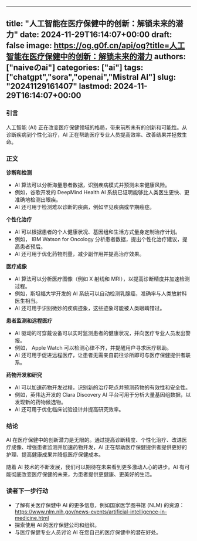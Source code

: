 
---
title: "人工智能在医疗保健中的创新：解锁未来的潜力"
date: 2024-11-29T16:14:07+00:00
draft: false
image: https://og.g0f.cn/api/og?title=人工智能在医疗保健中的创新：解锁未来的潜力
authors: ["naiveのai"]
categories: ["ai"]
tags: ["chatgpt","sora","openai","Mistral AI"]
slug: "20241129161407"
lastmod: 2024-11-29T16:14:07+00:00
---
### 引言

人工智能 (AI) 正在改变医疗保健领域的格局，带来前所未有的创新和可能性。从诊断疾病到个性化治疗，AI 正在帮助医疗专业人员提高效率、改善结果并拯救生命。

### 正文

**诊断和检测**

* AI 算法可以分析海量患者数据，识别疾病模式并预测未来健康风险。
* 例如，谷歌开发的 DeepMind Health AI 系统已证明能够比人类医生更快、更准确地检测出眼疾。
* AI 还可用于检测难以诊断的疾病，例如罕见疾病或早期癌症。

**个性化治疗**

* AI 可以根据患者的个人健康状况、基因组和生活方式量身定制治疗计划。
* 例如， IBM Watson for Oncology 分析患者数据，提出个性化治疗建议，提高患者预后。
* AI 还可用于优化药物剂量，减少副作用并提高治疗效果。

**医疗成像**

* AI 算法可以分析医疗图像（例如 X 射线和 MRI），以提高诊断精度并加速检测过程。
* 例如，斯坦福大学开发的 AI 系统可以自动检测乳腺癌，准确率与人类放射科医生相当。
* AI 还可用于识别微妙的疾病迹象，这些迹象可能被人类眼睛错过。

**患者监测和远程医疗**

* AI 驱动的可穿戴设备可以实时监测患者的健康状况，并向医疗专业人员发出警报。
* 例如， Apple Watch 可以检测心律不齐，并提醒用户寻求医疗帮助。
* AI 还可用于促进远程医疗，让患者无需亲自前往诊所即可与医疗保健提供者联系。

**药物开发和研究**

* AI 可以加速药物开发过程，识别新的治疗靶点并预测药物的有效性和安全性。
* 例如，英伟达开发的 Clara Discovery AI 平台可用于分析大量基因组数据，以发现新的药物候选物。
* AI 还可用于优化临床试验设计并提高研究效率。

### 结论

AI 在医疗保健中的创新潜力是无限的。通过提高诊断精度、个性化治疗、改进医疗成像、增强患者监测并加速药物开发，AI 正在帮助医疗保健提供者提供更好的护理、提高健康成果并降低医疗保健成本。

随着 AI 技术的不断发展，我们可以期待在未来看到更多激动人心的进步。AI 有可能彻底改变医疗保健的未来，为患者提供更健康、更美好的生活。

### 读者下一步行动

* 了解有关医疗保健中 AI 的更多信息，例如国家医学图书馆 (NLM) 的资源：https://www.nlm.nih.gov/news-events/artificial-intelligence-in-medicine.html
* 探索使用 AI 的医疗保健公司和组织。
* 与医疗保健专业人员讨论 AI 在您自己的医疗保健中的潜在好处。